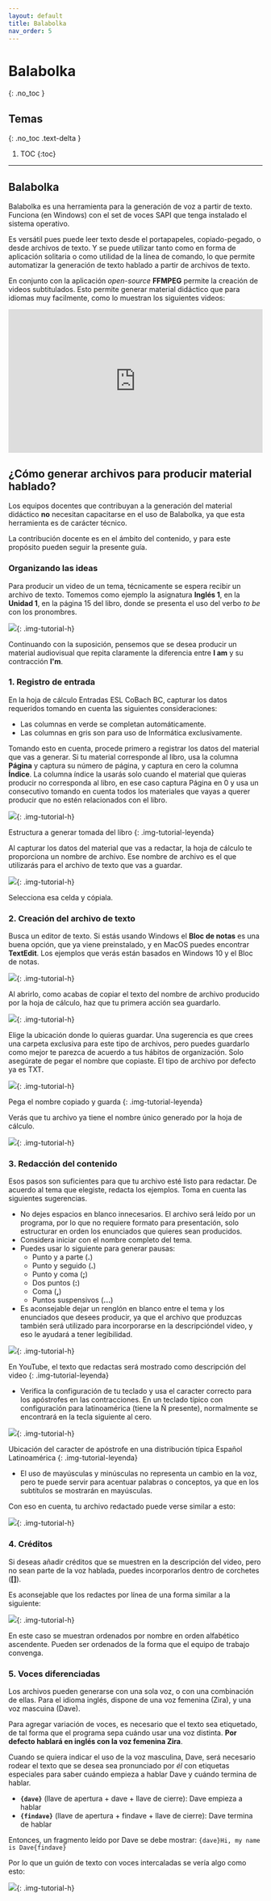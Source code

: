 ```yaml
---
layout: default
title: Balabolka
nav_order: 5
---
```


# Balabolka
{: .no_toc }

## Temas
{: .no_toc .text-delta }

1. TOC
{:toc}

---
<style>
    .container {
    position: relative;
    width: 100%;
    height: 0;
    padding-bottom: 56.25%;
    }
    .video {
        position: absolute;
        top: 0;
        left: 0;
        width: 100%;
        height: 100%;
    }
</style>

## Balabolka

Balabolka es una herramienta para la generación de voz a partir de texto. Funciona (en Windows) con el set de voces SAPI que tenga instalado el sistema operativo.

Es versátil pues puede leer texto desde el portapapeles, copiado-pegado, o desde archivos de texto. Y se puede utilizar tanto como en forma de aplicación solitaria o como utilidad de la línea de comando, lo que permite automatizar la generación de texto hablado a partir de archivos de texto.

En conjunto con la aplicación *open-source* **FFMPEG** permite la creación de videos subtitulados. Esto permite generar material didáctico que para idiomas muy facilmente, como lo muestran los siguientes videos:

<div class="container">
    <iframe class="video" src="https://www.youtube.com/embed/videoseries?list=PLdGXgLDHGSQvG-zPavPE_XkQnfDcCn5w-" frameborder="0" allowfullscreen></iframe>
</div>

## ¿Cómo generar archivos para producir material hablado?

Los equipos docentes que contribuyan a la generación del material didáctico **no** necesitan capacitarse en el uso de Balabolka, ya que esta herramienta es de carácter técnico.

La contribución docente es en el ámbito del contenido, y para este propósito pueden seguir la presente guía.

### Organizando las ideas

Para producir un video de un tema, técnicamente se espera recibir un archivo de texto. Tomemos como ejemplo la asignatura **Inglés 1**, en la **Unidad 1**, en la página 15 del libro, donde se presenta el uso del verbo *to be* con los pronombres.

![](/assets/images/balabolka-01-01.png){: .img-tutorial-h}

Continuando con la suposición, pensemos que se desea producir un material audiovisual que repita claramente la diferencia entre **I am** y su contracción **I'm**.

### 1. Registro de entrada

En la hoja de cálculo Entradas ESL CoBach BC, capturar los datos requeridos tomando en cuenta las siguientes consideraciones:

- Las columnas en verde se completan automáticamente.
- Las columnas en gris son para uso de Informática exclusivamente.

Tomando esto en cuenta, procede primero a registrar los datos del material que vas a generar. Si tu material corresponde al libro, usa la columna **Página** y captura su número de página, y captura en cero la columna **Índice**. La columna índice la usarás solo cuando el material que quieras producir no corresponda al libro, en ese caso captura Página en 0 y usa un consecutivo tomando en cuenta todos los materiales que vayas a querer producir que no estén relacionados con el libro.

![](/assets/images/balabolka-01-02.gif){: .img-tutorial-h}

Estructura a generar tomada del libro
{: .img-tutorial-leyenda}

Al capturar los datos del material que vas a redactar, la hoja de cálculo te proporciona un nombre de archivo. Ese nombre de archivo es el que utilizarás para el archivo de texto que vas a guardar.

![](/assets/images/balabolka-01-03.png){: .img-tutorial-h}

Selecciona esa celda y cópiala.

### 2. Creación del archivo de texto

Busca un editor de texto. Si estás usando Windows el **Bloc de notas** es una buena opción, que ya viene preinstalado, y en MacOS puedes encontrar **TextEdit**. Los ejemplos que verás están basados en Windows 10 y el Bloc de notas.

![](/assets/images/balabolka-01-04.png){: .img-tutorial-h}

Al abrirlo, como acabas de copiar el texto del nombre de archivo producido por la hoja de cálculo, haz que tu primera acción sea guardarlo.

![](/assets/images/balabolka-01-05.png){: .img-tutorial-h}

Elige la ubicación donde lo quieras guardar. Una sugerencia es que crees una carpeta exclusiva para este tipo de archivos, pero puedes guardarlo como mejor te parezca de acuerdo a tus hábitos de organización. Solo asegúrate de pegar el nombre que copiaste. El tipo de archivo por defecto ya es TXT.

![](/assets/images/balabolka-01-06.png){: .img-tutorial-h}

Pega el nombre copiado y guarda
{: .img-tutorial-leyenda}

Verás que tu archivo ya tiene el nombre único generado por la hoja de cálculo.

![](/assets/images/balabolka-01-07.png){: .img-tutorial-h}

### 3. Redacción del contenido

Esos pasos son suficientes para que tu archivo esté listo para redactar. De acuerdo al tema que elegiste, redacta los ejemplos. Toma en cuenta las siguientes sugerencias.

- No dejes espacios en blanco innecesarios. El archivo será leído por un programa, por lo que no requiere formato para presentación, solo estructurar en orden los enunciados que quieres sean producidos.
- Considera iniciar con el nombre completo del tema.
- Puedes usar lo siguiente para generar pausas:
    - Punto y a parte (**.**)
    - Punto y seguido (**.**)
    - Punto y coma (**;**)
    - Dos puntos (**:**)
    - Coma (**,**)
    - Puntos suspensivos (**...**)
- Es aconsejable dejar un renglón en blanco entre el tema y los enunciados que desees producir, ya que el archivo que produzcas también será utilizado para incorporarse en la descripcióndel video, y eso le ayudará a tener legibilidad.

![](/assets/images/balabolka-01-08.png){: .img-tutorial-h}

En YouTube, el texto que redactas será mostrado como descripción del video
{: .img-tutorial-leyenda}

- Verifica la configuración de tu teclado y usa el caracter correcto para los apóstrofes en las contracciones. En un teclado típico con configuración para latinoamérica (tiene la Ñ presente), normalmente se encontrará en la tecla siguiente al cero.

![](/assets/images/balabolka-01-09.png){: .img-tutorial-h}

Ubicación del caracter de apóstrofe en una distribución típica Español Latinoamérica
{: .img-tutorial-leyenda}

- El uso de mayúsculas y minúsculas no representa un cambio en la voz, pero te puede servir para acentuar palabras o conceptos, ya que en los subtítulos se mostrarán en mayúsculas.

Con eso en cuenta, tu archivo redactado puede verse similar a esto:

![](/assets/images/balabolka-01-10.png){: .img-tutorial-h}

### 4. Créditos

Si deseas añadir créditos que se muestren en la descripción del video, pero no sean parte de la voz hablada, puedes incorporarlos dentro de corchetes (**[]**).

Es aconsejable que los redactes por línea de una forma similar a la siguiente:

![](/assets/images/balabolka-01-11.png){: .img-tutorial-h}

En este caso se muestran ordenados por nombre en orden alfabético ascendente. Pueden ser ordenados de la forma que el equipo de trabajo convenga.

### 5. Voces diferenciadas

Los archivos pueden generarse con una sola voz, o con una combinación de ellas. Para el idioma inglés, dispone de una voz femenina (Zira), y una voz mascuina (Dave).

Para agregar variación de voces, es necesario que el texto sea etiquetado, de tal forma que el programa sepa cuándo usar una voz distinta. **Por defecto hablará en inglés con la voz femenina Zira**.

Cuando se quiera indicar el uso de la voz masculina, Dave, será necesario rodear el texto que se desea sea pronunciado por *él* con etiquetas especiales para saber cuándo empieza a hablar Dave y cuándo termina de hablar.

- **`{dave}`** (llave de apertura + dave + llave de cierre): Dave empieza a hablar
- **`{findave}`** (llave de apertura + findave + llave de cierre): Dave termina de hablar

Entonces, un fragmento leído por Dave se debe mostrar: `{dave}Hi, my name is Dave{findave}`

Por lo que un guión de texto con voces intercaladas se vería algo como esto:


![](/assets/images/balabolka-01-12.png){: .img-tutorial-h}